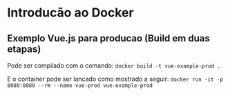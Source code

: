 # Introducão ao Docker

## Exemplo Vue.js para producao (Build em duas etapas)

Pode ser compilado com o comando: `docker build -t vue-example-prod .`

E o container pode ser lancado como mostrado a seguir: `docker run -it -p 8080:8080 --rm --name vue-prod vue-example-prod`
